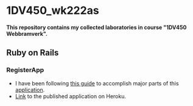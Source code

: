 # 1DV450_wk222as
**This repository contains my collected laboratories in course "1DV450 Webbramverk".**

## Ruby on Rails ##

### RegisterApp  ###
* I have been following [this guide](https://www.railstutorial.org/book/frontmatter) to accomplish major parts of this [application](https://github.com/WictorKihlbaum/1DV450_wk222as/tree/master/RegisterApp).
* [Link](https://dry-hollows-17895.herokuapp.com/) to the published application on Heroku.
